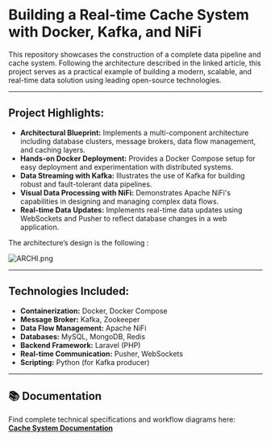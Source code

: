 # Building a Real-time Cache System with Docker, Kafka, and NiFi

This repository showcases the construction of a complete data pipeline and cache system.  Following the architecture described in the linked article, this project serves as a practical example of building a modern, scalable, and real-time data solution using leading open-source technologies.

---

## **Project Highlights:**

* **Architectural Blueprint:** Implements a multi-component architecture including database clusters, message brokers, data flow management, and caching layers.
* **Hands-on Docker Deployment:**  Provides a Docker Compose setup for easy deployment and experimentation with distributed systems.
* **Data Streaming with Kafka:**  Illustrates the use of Kafka for building robust and fault-tolerant data pipelines.
* **Visual Data Processing with NiFi:**  Demonstrates Apache NiFi's capabilities in designing and managing complex data flows.
* **Real-time Data Updates:**  Implements real-time data updates using WebSockets and Pusher to reflect database changes in a web application.

The architecture’s design is the following :

![ARCHI.png](ARCHI.png)

---

## **Technologies Included:**

* **Containerization:** Docker, Docker Compose
* **Message Broker:** Kafka, Zookeeper
* **Data Flow Management:** Apache NiFi
* **Databases:** MySQL, MongoDB, Redis
* **Backend Framework:** Laravel (PHP)
* **Real-time Communication:** Pusher, WebSockets
* **Scripting:** Python (for Kafka producer)

---
## 📚 Documentation

Find complete technical specifications and workflow diagrams here:  
**[Cache System Documentation](https://bit.ly/42KIqHd)**
